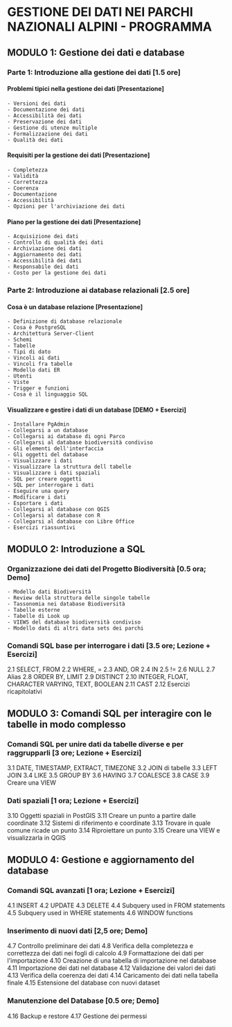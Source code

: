 # GESTIONE DEI DATI NEI PARCHI NAZIONALI ALPINI - PROGRAMMA

## MODULO 1: Gestione dei dati e database  

### Parte 1: Introduzione alla gestione dei dati [1.5 ore]
#### Problemi tipici nella gestione dei dati [Presentazione]
	- Versioni dei dati
	- Documentazione dei dati
	- Accessibilità dei dati
	- Preservazione dei dati
	- Gestione di utenze multiple
	- Formalizzazione dei dati
	- Qualità dei dati
#### Requisiti per la gestione dei dati [Presentazione]
	- Completezza
	- Validità
	- Correttezza
	- Coerenza
	- Documentazione
	- Accessibilità
	- Opzioni per l'archiviazione dei dati
#### Piano per la gestione dei dati [Presentazione]  
	- Acquisizione dei dati
	- Controllo di qualità dei dati
	- Archiviazione dei dati
	- Aggiornamento dei dati
	- Accessibilità dei dati
	- Responsabile dei dati
	- Costo per la gestione dei dati

### Parte 2: Introduzione ai database relazionali [2.5 ore]  
#### Cosa è un database relazione [Presentazione]
	- Definizione di database relazionale
	- Cosa è PostgreSQL
	- Architettura Server-Client
	- Schemi
	- Tabelle
	- Tipi di dato
	- Vincoli ai dati
	- Vincoli fra tabelle
	- Modello dati ER
	- Utenti
	- Viste
	- Trigger e funzioni
	- Cosa è il linguaggio SQL
#### Visualizzare e gestire i dati di un database [DEMO + Esercizi]
	- Installare PgAdmin
	- Collegarsi a un database
	- Collegarsi ai database di ogni Parco
	- Collegarsi al database biodiversità condiviso
	- Gli elementi dell'interfaccia
	- Gli oggetti del database
	- Visualizzare i dati
	- Visualizzare la struttura dell tabelle
	- Visualizzare i dati spaziali
	- SQL per creare oggetti
	- SQL per interrogare i dati
	- Eseguire una query
	- Modificare i dati
	- Esportare i dati
	- Collegarsi al database con QGIS
	- Collegarsi al database con R
	- Collegarsi al database con Libre Office
	- Esercizi riassuntivi

## MODULO 2: Introduzione a SQL

### Organizzazione dei dati del Progetto Biodiversità [0.5 ora; Demo]
	- Modello dati Biodiversità
	- Review della struttura delle singole tabelle
	- Tassonomia nei database Biodiversità
	- Tabelle esterne
	- Tabelle di Look up
	- VIEWS del database biodiversità condiviso
	- Modello dati di altri data sets dei parchi

### Comandi SQL base per interrogare i dati [3.5 ore; Lezione + Esercizi]
2.1 SELECT, FROM
2.2 WHERE, =
2.3 AND, OR
2.4 IN
2.5 !=
2.6 NULL
2.7 Alias
2.8 ORDER BY, LIMIT
2.9 DISTINCT
2.10 INTEGER, FLOAT, CHARACTER VARYING, TEXT, BOOLEAN
2.11 CAST
2.12 Esercizi ricapitolativi

## MODULO 3: Comandi SQL per interagire con le tabelle in modo complesso

### Comandi SQL per unire dati da tabelle diverse e per raggrupparli [3 ore; Lezione + Esercizi]
3.1 DATE, TIMESTAMP, EXTRACT, TIMEZONE
3.2 JOIN di tabelle
3.3 LEFT JOIN
3.4 LIKE
3.5 GROUP BY
3.6 HAVING
3.7 COALESCE
3.8 CASE
3.9 Creare una VIEW
### Dati spaziali [1 ora;  Lezione + Esercizi]
3.10 Oggetti spaziali in PostGIS
3.11 Creare un punto a partire dalle coordinate
3.12 Sistemi di riferimento e coordinate
3.13 Trovare in quale comune ricade un punto
3.14 Riproiettare un punto
3.15 Creare una VIEW e visualizzarla in QGIS

## MODULO 4: Gestione e aggiornamento del database
### Comandi SQL avanzati [1 ora;  Lezione + Esercizi]
4.1 INSERT
4.2 UPDATE
4.3 DELETE
4.4 Subquery used in FROM statements
4.5 Subquery used in WHERE statements
4.6 WINDOW functions

### Inserimento di nuovi dati [2,5 ore; Demo]
4.7 Controllo preliminare dei dati
4.8 Verifica della completezza e correttezza dei dati nei fogli di calcolo
4.9 Formattazione dei dati per l'importazione
4.10 Creazione di una tabella di importazione nel database
4.11 Importazione dei dati nel database
4.12 Validazione dei valori dei dati
4.13 Verifica della coerenza dei dati
4.14 Caricamento dei dati nella tabella finale
4.15 Estensione del database con nuovi dataset

### Manutenzione del Database [0.5 ore; Demo]
4.16 Backup e restore
4.17 Gestione dei permessi
